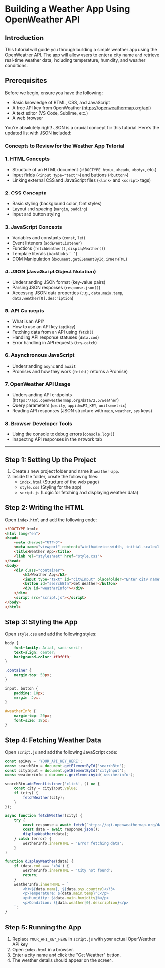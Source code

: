 # Building a Weather App Using OpenWeather API

## Introduction
This tutorial will guide you through building a simple weather app using the OpenWeather API. The app will allow users to enter a city name and retrieve real-time weather data, including temperature, humidity, and weather conditions.

## Prerequisites
Before we begin, ensure you have the following:
- Basic knowledge of HTML, CSS, and JavaScript
- A free API key from OpenWeather (https://openweathermap.org/api)
- A text editor (VS Code, Sublime, etc.)
- A web browser

You're absolutely right! JSON is a crucial concept for this tutorial. Here’s the updated list with JSON included:  

### **Concepts to Review for the Weather App Tutorial**  

### **1. HTML Concepts**  
- Structure of an HTML document (`<!DOCTYPE html>`, `<head>`, `<body>`, etc.)  
- Input fields (`<input type="text">`) and buttons (`<button>`)  
- Linking external CSS and JavaScript files (`<link>` and `<script>` tags)  

### **2. CSS Concepts**  
- Basic styling (background color, font styles)  
- Layout and spacing (`margin`, `padding`)  
- Input and button styling  

### **3. JavaScript Concepts**  
- Variables and constants (`const`, `let`)  
- Event listeners (`addEventListener`)  
- Functions (`fetchWeather()`, `displayWeather()`)  
- Template literals (backticks `` ` ` ``)  
- DOM Manipulation (`document.getElementById`, `innerHTML`)  

### **4. JSON (JavaScript Object Notation)**  
- Understanding JSON format (key-value pairs)  
- Parsing JSON responses (`response.json()`)  
- Accessing JSON data properties (e.g., `data.main.temp`, `data.weather[0].description`)  

### **5. API Concepts**  
- What is an API?  
- How to use an API key (`apiKey`)  
- Fetching data from an API using `fetch()`  
- Handling API response statuses (`data.cod`)  
- Error handling in API requests (`try-catch`)  

### **6. Asynchronous JavaScript**  
- Understanding `async` and `await`  
- Promises and how they work (`fetch()` returns a Promise)  

### **7. OpenWeather API Usage**  
- Understanding API endpoints (`https://api.openweathermap.org/data/2.5/weather`)  
- Query parameters (`q=city`, `appid=API_KEY`, `units=metric`)  
- Reading API responses (JSON structure with `main`, `weather`, `sys` keys)  

### **8. Browser Developer Tools**  
- Using the console to debug errors (`console.log()`)  
- Inspecting API responses in the network tab  

---

## Step 1: Setting Up the Project
1. Create a new project folder and name it `weather-app`.
2. Inside the folder, create the following files:
   - `index.html` (Structure of the web page)
   - `style.css` (Styling for the app)
   - `script.js` (Logic for fetching and displaying weather data)

## Step 2: Writing the HTML
Open `index.html` and add the following code:

```html
<!DOCTYPE html>
<html lang="en">
<head>
    <meta charset="UTF-8">
    <meta name="viewport" content="width=device-width, initial-scale=1.0">
    <title>Weather App</title>
    <link rel="stylesheet" href="style.css">
</head>
<body>
    <div class="container">
        <h2>Weather App</h2>
        <input type="text" id="cityInput" placeholder="Enter city name">
        <button id="searchBtn">Get Weather</button>
        <div id="weatherInfo"></div>
    </div>
    <script src="script.js"></script>
</body>
</html>
```

## Step 3: Styling the App
Open `style.css` and add the following styles:

```css
body {
    font-family: Arial, sans-serif;
    text-align: center;
    background-color: #f0f0f0;
}

.container {
    margin-top: 50px;
}

input, button {
    padding: 10px;
    margin: 5px;
}

#weatherInfo {
    margin-top: 20px;
    font-size: 18px;
}
```

## Step 4: Fetching Weather Data
Open `script.js` and add the following JavaScript code:

```js
const apiKey = 'YOUR_API_KEY_HERE';
const searchBtn = document.getElementById('searchBtn');
const cityInput = document.getElementById('cityInput');
const weatherInfo = document.getElementById('weatherInfo');

searchBtn.addEventListener('click', () => {
    const city = cityInput.value;
    if (city) {
        fetchWeather(city);
    }
});

async function fetchWeather(city) {
    try {
        const response = await fetch(`https://api.openweathermap.org/data/2.5/weather?q=${city}&appid=${apiKey}&units=metric`);
        const data = await response.json();
        displayWeather(data);
    } catch (error) {
        weatherInfo.innerHTML = 'Error fetching data';
    }
}

function displayWeather(data) {
    if (data.cod === '404') {
        weatherInfo.innerHTML = 'City not found';
        return;
    }
    weatherInfo.innerHTML = `
        <h3>${data.name}, ${data.sys.country}</h3>
        <p>Temperature: ${data.main.temp}°C</p>
        <p>Humidity: ${data.main.humidity}%</p>
        <p>Condition: ${data.weather[0].description}</p>
    `;
}
```

## Step 5: Running the App
1. Replace `YOUR_API_KEY_HERE` in `script.js` with your actual OpenWeather API key.
2. Open `index.html` in a browser.
3. Enter a city name and click the "Get Weather" button.
4. The weather details should appear on the screen.



